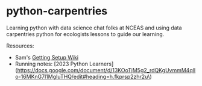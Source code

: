 # python-carpentries
Learning python with data science chat folks at NCEAS and using data carpentries python for ecologists lessons to guide our learning.

Resources:

- Sam's [Getting Setup Wiki](https://github.com/samanthacsik/carpentries-python-ecology/wiki/Getting-Setup)
- Running notes: [2023 Python Learners](https://docs.google.com/document/d/13KOoTjM5g2_rdQKgUvmmM4qlIo-16MKnG7l1MgIuTHQ/edit#heading=h.fkprsp2zhr2u\)

